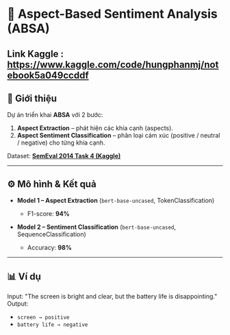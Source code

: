 # 📝 Aspect-Based Sentiment Analysis (ABSA) 
## Link Kaggle : https://www.kaggle.com/code/hungphanmj/notebook5a049ccddf

## 📌 Giới thiệu
Dự án triển khai **ABSA** với 2 bước:
1. **Aspect Extraction** – phát hiện các khía cạnh (aspects).
2. **Aspect Sentiment Classification** – phân loại cảm xúc (positive / neutral / negative) cho từng khía cạnh.

Dataset: **[SemEval 2014 Task 4 (Kaggle)]([https://www.kaggle.com/datasets/ivan-bilan/semeval-2014-task-4-aspect-based-sentiment-analysis](https://www.kaggle.com/datasets/charitarth/semeval-2014-task-4-aspectbasedsentimentanalysis))**  

---

## ⚙️ Mô hình & Kết quả
- **Model 1 – Aspect Extraction** (`bert-base-uncased`, TokenClassification)  
  - F1-score: **94%**

- **Model 2 – Sentiment Classification** (`bert-base-uncased`, SequenceClassification)  
  - Accuracy: **98%**

---

## 📊 Ví dụ
Input:  "The screen is bright and clear, but the battery life is disappointing."
Output:  
- `screen → positive`  
- `battery life → negative`

